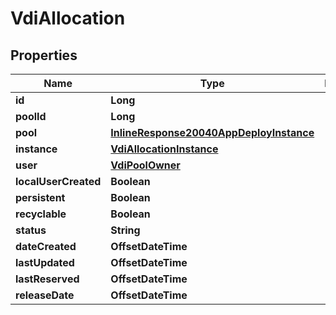 

# VdiAllocation

## Properties

Name | Type | Description | Notes
------------ | ------------- | ------------- | -------------
**id** | **Long** |  |  [optional]
**poolId** | **Long** |  |  [optional]
**pool** | [**InlineResponse20040AppDeployInstance**](InlineResponse20040AppDeployInstance.md) |  |  [optional]
**instance** | [**VdiAllocationInstance**](VdiAllocationInstance.md) |  |  [optional]
**user** | [**VdiPoolOwner**](VdiPoolOwner.md) |  |  [optional]
**localUserCreated** | **Boolean** |  |  [optional]
**persistent** | **Boolean** |  |  [optional]
**recyclable** | **Boolean** |  |  [optional]
**status** | **String** |  |  [optional]
**dateCreated** | **OffsetDateTime** |  |  [optional]
**lastUpdated** | **OffsetDateTime** |  |  [optional]
**lastReserved** | **OffsetDateTime** |  |  [optional]
**releaseDate** | **OffsetDateTime** |  |  [optional]



